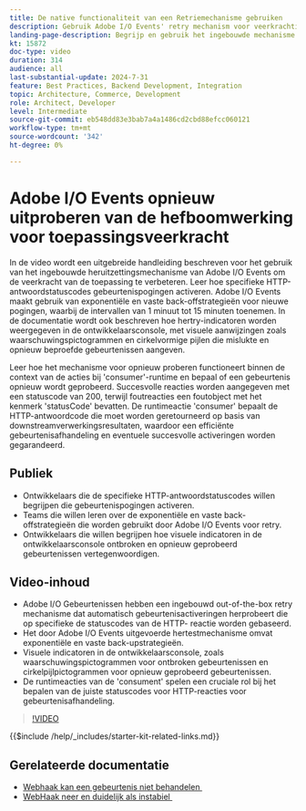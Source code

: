 ```yaml
---
title: De native functionaliteit van een Retriemechanisme gebruiken
description: Gebruik Adobe I/O Events' retry mechanism voor veerkrachtige toepassingen, inclusief retry conditions en visual indicators.
landing-page-description: Begrijp en gebruik het ingebouwde mechanisme van Adobe I/O Events opnieuw proberen om toepassingsveerkracht te verbeteren en gebeurtenisactiveringen effectief te beheren.
kt: 15872
doc-type: video
duration: 314
audience: all
last-substantial-update: 2024-7-31
feature: Best Practices, Backend Development, Integration
topic: Architecture, Commerce, Development
role: Architect, Developer
level: Intermediate
source-git-commit: eb548dd83e3bab7a4a1486cd2cbd88efcc060121
workflow-type: tm+mt
source-wordcount: '342'
ht-degree: 0%

---
```


# Adobe I/O Events opnieuw uitproberen van de hefboomwerking voor toepassingsveerkracht

In de video wordt een uitgebreide handleiding beschreven voor het gebruik van het ingebouwde heruitzettingsmechanisme van Adobe I/O Events om de veerkracht van de toepassing te verbeteren. Leer hoe specifieke HTTP-antwoordstatuscodes gebeurtenispogingen activeren. Adobe I/O Events maakt gebruik van exponentiële en vaste back-offstrategieën voor nieuwe pogingen, waarbij de intervallen van 1 minuut tot 15 minuten toenemen. In de documentatie wordt ook beschreven hoe hertry-indicatoren worden weergegeven in de ontwikkelaarsconsole, met visuele aanwijzingen zoals waarschuwingspictogrammen en cirkelvormige pijlen die mislukte en opnieuw beproefde gebeurtenissen aangeven.

Leer hoe het mechanisme voor opnieuw proberen functioneert binnen de context van de acties bij &#39;consumer&#39;-runtime en bepaal of een gebeurtenis opnieuw wordt geprobeerd. Succesvolle reacties worden aangegeven met een statuscode van 200, terwijl foutreacties een foutobject met het kenmerk &#39;statusCode&#39; bevatten. De runtimeactie &#39;consumer&#39; bepaalt de HTTP-antwoordcode die moet worden geretourneerd op basis van downstreamverwerkingsresultaten, waardoor een efficiënte gebeurtenisafhandeling en eventuele succesvolle activeringen worden gegarandeerd.

## Publiek

* Ontwikkelaars die de specifieke HTTP-antwoordstatuscodes willen begrijpen die gebeurtenispogingen activeren.
* Teams die willen leren over de exponentiële en vaste back-offstrategieën die worden gebruikt door Adobe I/O Events voor retry.
* Ontwikkelaars die willen begrijpen hoe visuele indicatoren in de ontwikkelaarsconsole ontbroken en opnieuw geprobeerd gebeurtenissen vertegenwoordigen.

## Video-inhoud

* Adobe I/O Gebeurtenissen hebben een ingebouwd out-of-the-box retry mechanisme dat automatisch gebeurtenisactiveringen herprobeert die op specifieke de statuscodes van de HTTP- reactie worden gebaseerd.
* Het door Adobe I/O Events uitgevoerde hertestmechanisme omvat exponentiële en vaste back-upstrategieën.
* Visuele indicatoren in de ontwikkelaarsconsole, zoals waarschuwingspictogrammen voor ontbroken gebeurtenissen en cirkelpijlpictogrammen voor opnieuw geprobeerd gebeurtenissen.
* De runtimeacties van de &#39;consument&#39; spelen een cruciale rol bij het bepalen van de juiste statuscodes voor HTTP-reacties voor gebeurtenisafhandeling.

>[!VIDEO](https://video.tv.adobe.com/v/3449079?learn=on&captions=dut)

{{$include /help/_includes/starter-kit-related-links.md}}

## Gerelateerde documentatie

* [&#x200B; Webhaak kan een gebeurtenis niet behandelen &#x200B;](https://developer.adobe.com/events/docs/support/faq/#what-happens-if-my-webhook-is-unable-to-handle-a-specific-event-but-handles-all-other-events-gracefully)
* [&#x200B; WebHaak neer en duidelijk als instabiel &#x200B;](https://developer.adobe.com/events/docs/support/faq/#what-happens-if-my-webhook-is-down-why-is-my-event-registration-marked-as-unstable)
